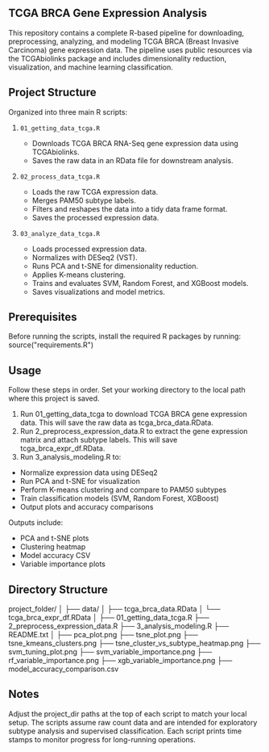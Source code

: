TCGA BRCA Gene Expression Analysis
----------------------------------
This repository contains a complete R-based pipeline for downloading, preprocessing, analyzing, and modeling TCGA BRCA (Breast Invasive Carcinoma) gene expression data. The pipeline uses public resources via the TCGAbiolinks package and includes dimensionality reduction, visualization, and machine learning classification.


Project Structure
-----------------
Organized into three main R scripts:
1. `01_getting_data_tcga.R`
   - Downloads TCGA BRCA RNA-Seq gene expression data using TCGAbiolinks.
   - Saves the raw data in an RData file for downstream analysis.

2. `02_process_data_tcga.R`
   - Loads the raw TCGA expression data.
   - Merges PAM50 subtype labels.
   - Filters and reshapes the data into a tidy data frame format.
   - Saves the processed expression data.

3. `03_analyze_data_tcga.R`
   - Loads processed expression data.
   - Normalizes with DESeq2 (VST).
   - Runs PCA and t-SNE for dimensionality reduction.
   - Applies K-means clustering.
   - Trains and evaluates SVM, Random Forest, and XGBoost models.
   - Saves visualizations and model metrics.


Prerequisites
-------------
Before running the scripts, install the required R packages by running: source("requirements.R")


Usage
---------------
Follow these steps in order. Set your working directory to the local path where this project is saved.
1. Run 01_getting_data_tcga to download TCGA BRCA gene expression data. This will save the raw data as tcga_brca_data.RData.
2. Run 2_preprocess_expression_data.R to extract the gene expression matrix and attach subtype labels. This will save tcga_brca_expr_df.RData.
3. Run 3_analysis_modeling.R to:
- Normalize expression data using DESeq2
- Run PCA and t-SNE for visualization
- Perform K-means clustering and compare to PAM50 subtypes
- Train classification models (SVM, Random Forest, XGBoost)
- Output plots and accuracy comparisons

Outputs include:
- PCA and t-SNE plots
- Clustering heatmap
- Model accuracy CSV
- Variable importance plots


Directory Structure
--------------------
project_folder/
│
├── data/
│   ├── tcga_brca_data.RData
│   └── tcga_brca_expr_df.RData
│
├── 01_getting_data_tcga.R
├── 2_preprocess_expression_data.R
├── 3_analysis_modeling.R
├── README.txt
│
├── pca_plot.png
├── tsne_plot.png
├── tsne_kmeans_clusters.png
├── tsne_cluster_vs_subtype_heatmap.png
├── svm_tuning_plot.png
├── svm_variable_importance.png
├── rf_variable_importance.png
├── xgb_variable_importance.png
├── model_accuracy_comparison.csv


Notes
---------------
Adjust the project_dir paths at the top of each script to match your local setup.
The scripts assume raw count data and are intended for exploratory subtype analysis and supervised classification.
Each script prints time stamps to monitor progress for long-running operations.
